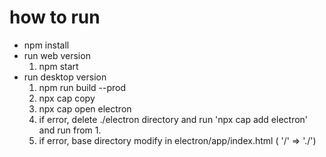 # how to run
* npm install
* run web version
  1. npm start
* run desktop version
  1. npm run build --prod
  1. npx cap copy
  1. npx cap open electron
  1. if error, delete ./electron directory and run 'npx cap add electron' and run from 1.
  1. if error, base directory modify in electron/app/index.html ( '/' => './') 